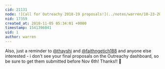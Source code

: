 ```yaml
---
cid: 21131
node: ![Call for Outreachy 2018-19 proposals!](../notes/warren/10-23-2018/call-for-outreachy-2018-19-proposals)
nid: 17359
created_at: 2018-11-05 05:34:01 +0000
timestamp: 1541396041
uid: 1
author: warren
---
```


Also, just a reminder to [@thayshi](/profile/thayshi) and [@faithngetich188](/profile/faithngetich188) and anyone else interested - i don't see your final proposals on the Outreachy dashboard, so be sure to get them submitted before Nov 6th! Thanks!! 🎉